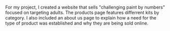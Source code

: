 For my project, I created a website that sells "challenging paint by numbers" focused on targeting adults. The products page features differrent kits by category. I also included an about us page to explain how a need for the type of product was established and why they are being sold online.